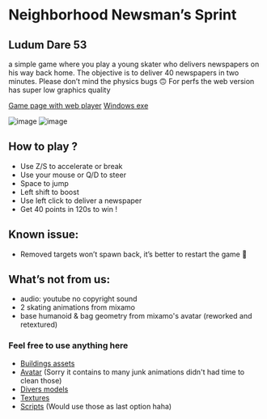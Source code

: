 # Neighborhood Newsman’s Sprint
## Ludum Dare 53
a simple game where you play a young skater who delivers newspapers on his way back home. The objective is to deliver 40 newspapers in two minutes. Please don’t mind the physics bugs 🙃 For perfs the web version has super low graphics quality

[Game page with web player](https://ldjam.com/events/ludum-dare/53/neighborhood-newsmans-sprint)
[Windows exe](Build/Build.zip)

![image](https://user-images.githubusercontent.com/49965312/235726651-3da3588e-0546-4350-b364-87bad62622f5.png)
![image](https://user-images.githubusercontent.com/49965312/235726874-e6dc89ff-d1c9-4158-8dbc-5fbaf05dc854.png)

## How to play ?

- Use Z/S to accelerate or break
- Use your mouse or Q/D to steer
- Space to jump
- Left shift to boost
- Use left click to deliver a newspaper
- Get 40 points in 120s to win !

## Known issue:

- Removed targets won’t spawn back, it’s better to restart the game 🙏

## What’s not from us:

- audio: youtube no copyright sound
- 2 skating animations from mixamo
- base humanoid & bag geometry from mixamo's avatar (reworked and retextured)

### Feel free to use anything here

- [Buildings assets](Assets/Models/Buildings)
- [Avatar](Assets/Models/playerPush.fbx) (Sorry it contains to many junk animations didn't had time to clean those)
- [Divers models](Assets/Models)
- [Textures](Assets/Models/_Textures)
- [Scripts](/Assets/Scripts) (Would use those as last option haha)
